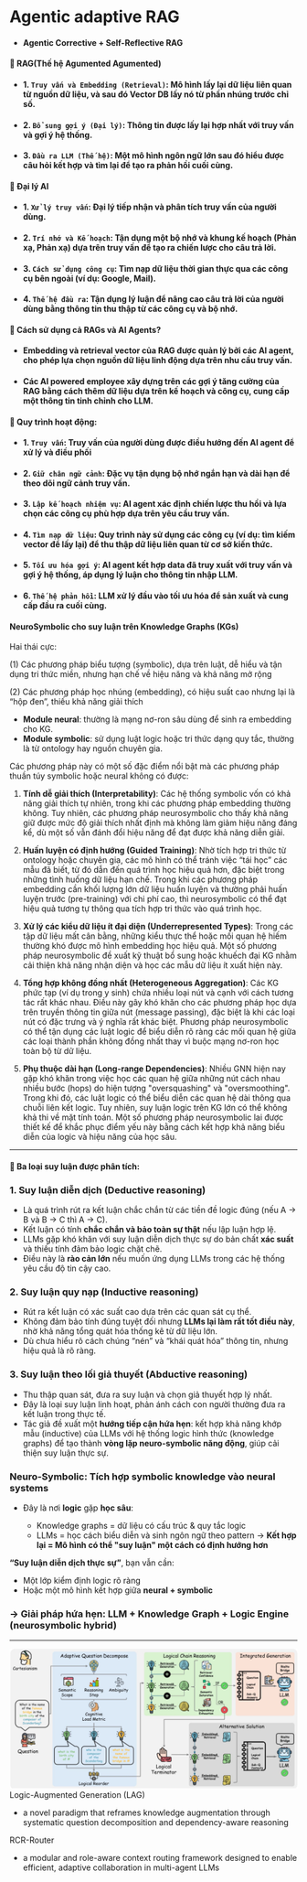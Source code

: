 # Agentic adaptive RAG
- #### Agentic Corrective + Self-Reflective RAG

#### 📌 RAG(Thế hệ Agumented Agumented)
- #### 1. `Truy vấn và Embedding (Retrieval)`: Mô hình lấy lại dữ liệu liên quan từ nguồn dữ liệu, và sau đó Vector DB lấy nó từ phần nhúng trước chỉ số.
- #### 2. `Bổ sung gợi ý (Đại lý)`: Thông tin được lấy lại hợp nhất với truy vấn và gợi ý hệ thống.
- #### 3. `Đầu ra LLM (Thế hệ)`: Một mô hình ngôn ngữ lớn sau đó hiểu được câu hỏi kết hợp và tìm lại để tạo ra phản hồi cuối cùng.

#### 📌 Đại lý AI
- #### 1. `Xử lý truy vấn`: Đại lý tiếp nhận và phân tích truy vấn của người dùng.
- #### 2. `Trí nhớ và Kế hoạch`: Tận dụng một bộ nhớ và khung kế hoạch (Phản xạ, Phản xạ) dựa trên truy vấn để tạo ra chiến lược cho câu trả lời.
- #### 3. `Cách sử dụng công cụ`: Tìm nạp dữ liệu thời gian thực qua các công cụ bên ngoài (ví dụ: Google, Mail).
- #### 4. `Thế hệ đầu ra`: Tận dụng lý luận để nâng cao câu trả lời của người dùng bằng thông tin thu thập từ các công cụ và bộ nhớ.

#### 📌 Cách sử dụng cả RAGs và AI Agents?
- #### Embedding và retrieval vector của RAG được quản lý bởi các AI agent, cho phép lựa chọn nguồn dữ liệu linh động dựa trên nhu cầu truy vấn.
- #### Các AI powered employee xây dựng trên các gợi ý tăng cường của RAG bằng cách thêm dữ liệu dựa trên kế hoạch và công cụ, cung cấp một thông tin tinh chỉnh cho LLM.

#### 🧵 Quy trình hoạt động:
- #### 1. `Truy vấn`: Truy vấn của người dùng được điều hướng đến AI agent để xử lý và điều phối
- #### 2. `Giữ chân ngữ cảnh`: Đặc vụ tận dụng bộ nhớ ngắn hạn và dài hạn để theo dõi ngữ cảnh truy vấn.
- #### 3. `Lập kế hoạch nhiệm vụ`: AI agent xác định chiến lược thu hồi và lựa chọn các công cụ phù hợp dựa trên yêu cầu truy vấn.
- #### 4. `Tìm nạp dữ liệu`: Quy trình này sử dụng các công cụ (ví dụ: tìm kiếm vector để lấy lại) để thu thập dữ liệu liên quan từ cơ sở kiến thức.
- #### 5. `Tối ưu hóa gợi ý`: AI agent kết hợp data đã truy xuất với truy vấn và gợi ý hệ thống, áp dụng lý luận cho thông tin nhập LLM.
- #### 6. `Thế hệ phản hồi`: LLM xử lý đầu vào tối ưu hóa để sản xuất và cung cấp đầu ra cuối cùng.

#### NeuroSymbolic cho suy luận trên Knowledge Graphs (KGs)
Hai thái cực: 

(1) Các phương pháp biểu tượng (symbolic), dựa trên luật, dễ hiểu và tận dụng tri thức miền, nhưng hạn chế về hiệu năng và khả năng mở rộng

(2) Các phương pháp học nhúng (embedding), có hiệu suất cao nhưng lại là “hộp đen”, thiếu khả năng giải thích

* **Module neural**: thường là mạng nơ-ron sâu dùng để sinh ra embedding cho KG.
* **Module symbolic**: sử dụng luật logic hoặc tri thức dạng quy tắc, thường là từ ontology hay nguồn chuyên gia.

Các phương pháp này có một số đặc điểm nổi bật mà các phương pháp thuần túy symbolic hoặc neural không có được:

1. **Tính dễ giải thích (Interpretability)**: Các hệ thống symbolic vốn có khả năng giải thích tự nhiên, trong khi các phương pháp embedding thường không. Tuy nhiên, các phương pháp neurosymbolic cho thấy khả năng giữ được mức độ giải thích nhất định mà không làm giảm hiệu năng đáng kể, dù một số vẫn đánh đổi hiệu năng để đạt được khả năng diễn giải.

2. **Huấn luyện có định hướng (Guided Training)**: Nhờ tích hợp tri thức từ ontology hoặc chuyên gia, các mô hình có thể tránh việc “tái học” các mẫu đã biết, từ đó dẫn đến quá trình học hiệu quả hơn, đặc biệt trong những tình huống dữ liệu hạn chế. Trong khi các phương pháp embedding cần khối lượng lớn dữ liệu huấn luyện và thường phải huấn luyện trước (pre-training) với chi phí cao, thì neurosymbolic có thể đạt hiệu quả tương tự thông qua tích hợp tri thức vào quá trình học.

3. **Xử lý các kiểu dữ liệu ít đại diện (Underrepresented Types)**: Trong các tập dữ liệu mất cân bằng, những kiểu thực thể hoặc mối quan hệ hiếm thường khó được mô hình embedding học hiệu quả. Một số phương pháp neurosymbolic đề xuất kỹ thuật bổ sung hoặc khuếch đại KG nhằm cải thiện khả năng nhận diện và học các mẫu dữ liệu ít xuất hiện này.

4. **Tổng hợp không đồng nhất (Heterogeneous Aggregation)**: Các KG phức tạp (ví dụ trong y sinh) chứa nhiều loại nút và cạnh với cách tương tác rất khác nhau. Điều này gây khó khăn cho các phương pháp học dựa trên truyền thông tin giữa nút (message passing), đặc biệt là khi các loại nút có đặc trưng và ý nghĩa rất khác biệt. Phương pháp neurosymbolic có thể tận dụng các luật logic để biểu diễn rõ ràng các mối quan hệ giữa các loại thành phần không đồng nhất thay vì buộc mạng nơ-ron học toàn bộ từ dữ liệu.

5. **Phụ thuộc dài hạn (Long-range Dependencies)**: Nhiều GNN hiện nay gặp khó khăn trong việc học các quan hệ giữa những nút cách nhau nhiều bước (hops) do hiện tượng "oversquashing" và "oversmoothing". Trong khi đó, các luật logic có thể biểu diễn các quan hệ dài thông qua chuỗi liên kết logic. Tuy nhiên, suy luận logic trên KG lớn có thể không khả thi về mặt tính toán. Một số phương pháp neurosymbolic lai được thiết kế để khắc phục điểm yếu này bằng cách kết hợp khả năng biểu diễn của logic và hiệu năng của học sâu.

---

#### 🧠 **Ba loại suy luận được phân tích:**

### 1. **Suy luận diễn dịch (Deductive reasoning)**

* Là quá trình rút ra kết luận chắc chắn từ các tiền đề logic đúng (nếu A → B và B → C thì A → C).
* Kết luận có tính **chắc chắn và bảo toàn sự thật** nếu lập luận hợp lệ.
* LLMs gặp khó khăn với suy luận diễn dịch thực sự do bản chất **xác suất** và thiếu tính đảm bảo logic chặt chẽ.
* Điều này là **rào cản lớn** nếu muốn ứng dụng LLMs trong các hệ thống yêu cầu độ tin cậy cao.

### 2. **Suy luận quy nạp (Inductive reasoning)**

* Rút ra kết luận có xác suất cao dựa trên các quan sát cụ thể.
* Không đảm bảo tính đúng tuyệt đối nhưng **LLMs lại làm rất tốt điều này**, nhờ khả năng tổng quát hóa thống kê từ dữ liệu lớn.
* Dù chưa hiểu rõ cách chúng “nén” và “khái quát hóa” thông tin, nhưng hiệu quả là rõ ràng.

### 3. **Suy luận theo lối giả thuyết (Abductive reasoning)**

* Thu thập quan sát, đưa ra suy luận và chọn giả thuyết hợp lý nhất.
* Đây là loại suy luận linh hoạt, phản ánh cách con người thường đưa ra kết luận trong thực tế.
* Tác giả đề xuất một **hướng tiếp cận hứa hẹn**: kết hợp khả năng khớp mẫu (inductive) của LLMs với hệ thống logic hình thức (knowledge graphs) để tạo thành **vòng lặp neuro-symbolic năng động**, giúp cải thiện suy luận thực sự.

### **Neuro-Symbolic: Tích hợp symbolic knowledge vào neural systems**

* Đây là nơi **logic** gặp **học sâu**:

  * Knowledge graphs = dữ liệu có cấu trúc & quy tắc logic
  * LLMs = học cách biểu diễn và sinh ngôn ngữ theo pattern
    → **Kết hợp lại = Mô hình có thể "suy luận" một cách có định hướng hơn**

**“Suy luận diễn dịch thực sự”**, bạn vẫn cần:

* Một lớp kiểm định logic rõ ràng
* Hoặc một mô hình kết hợp giữa **neural + symbolic**

### → Giải pháp hứa hẹn: **LLM + Knowledge Graph + Logic Engine (neurosymbolic hybrid)**

---
![](./media/lag.jpeg)
Logic-Augmented Generation (LAG)
- a novel paradigm that reframes knowledge augmentation through systematic question decomposition and dependency-aware reasoning

RCR-Router
- a modular and role-aware context routing framework designed to enable efficient, adaptive collaboration in multi-agent LLMs
